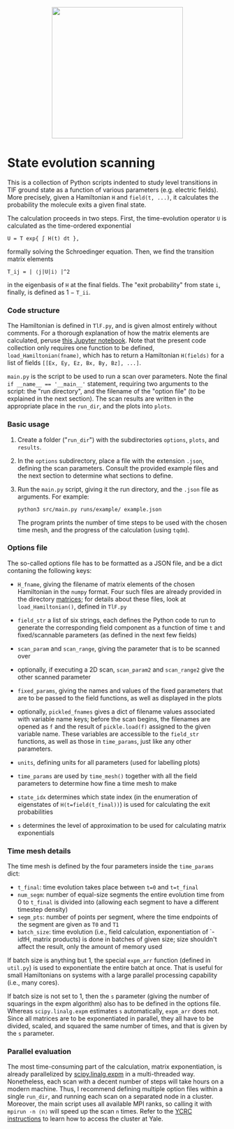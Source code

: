 <p align="center">
  <img width="300" src="https://raw.githubusercontent.com/ograsdijk/CeNTREX/master/CeNTREX%20logo.png">
</p>

# State evolution scanning

This is a collection of Python scripts indented to study level transitions in
TlF ground state as a function of various parameters (e.g. electric fields).
More precisely, given a Hamiltonian `H` and `field(t, ...)`, it calculates the
probability the molecule exits a given final state.

The calculation proceeds in two steps. First, the time-evolution operator `U` is
calculated as the time-ordered exponential

    U = T exp{ ∫ H(t) dt },

formally solving the Schroedinger equation. Then, we find the transition
matrix elements

    T_ij = | ⟨j|U|i⟩ |^2

in the eigenbasis of `H` at the final fields. The "exit probability" from state
`i`, finally, is defined as 1 − `T_ii`.

### Code structure

The Hamiltonian is defined in `TlF.py`, and is given almost entirely without
comments. For a thorough explanation of how the matrix elements are calculated,
peruse [this Jupyter notebook](https://github.com/js216/TlF-ground-state-Hamiltonian).
Note that the present code collection only requires one function to be defined,
`load_Hamiltonian(fname)`, which has to return a Hamiltonian `H(fields)` for a
list of fields `[[Ex, Ey, Ez, Bx, By, Bz], ...]`.

`main.py` is the script to be used to run a scan over parameters. Note
the final `if __name__ == '__main__'` statement, requiring two arguments to the
script: the "run directory", and the filename of the "option file" (to be
explained in the next section). The scan results are written in the appropriate
place in the `run_dir`, and the plots into `plots`.

### Basic usage

1. Create a folder ("`run_dir`") with the subdirectories `options`, `plots`, and
   `results`.

2. In the `options` subdirectory, place a file with the extension `.json`,
   defining the scan parameters. Consult the provided example files and the next
   section to determine what sections to define.

3. Run the `main.py` script, giving it the run directory, and the `.json` file
   as arguments. For example:

       python3 src/main.py runs/example/ example.json

   The program prints the number of time steps to be used with the chosen time
   mesh, and the progress of the calculation (using `tqdm`).

### Options file

The so-called options file has to be formatted as a JSON file, and be a dict
contaning the following keys:

- `H_fname`, giving the filename of matrix elements of the chosen Hamiltonian
  in the `numpy` format. Four such files are already provided in the
  directory [matrices](https://github.com/js216/State-evolution/tree/master/matrices);
  for details about these files, look at `load_Hamiltonian()`, defined in
  `TlF.py`

- `field_str` a list of six strings, each defines the Python code to run to
  generate the corresponding field component as a function of time `t` and
  fixed/scannable parameters (as defined in the next few fields)

- `scan_param` and `scan_range`, giving the parameter that is to be scanned
  over

- optionally, if executing a 2D scan, `scan_param2` and `scan_range2` give
  the other scanned parameter

- `fixed_params`, giving the names and values of the fixed parameters that
  are to be passed to the field functions, as well as displayed in the plots

- optionally, `pickled_fnames` gives a dict of filename values associated with
  variable name keys; before the scan begins, the filenames are opened as `f`
  and the result of `pickle.load(f)` assigned to the given variable name. These
  variables are accessible to the `field_str` functions, as well as those in
  `time_params`, just like any other parameters.

- `units`, defining units for all parameters (used for labelling plots)

- `time_params` are used by `time_mesh()` together with all the field
  parameters to determine how fine a time mesh to make

- `state_idx` determines which state index (in the enumeration of eigenstates
  of `H(t=field(t_final))`) is used for calculating the exit probabilities

- `s` determines the level of approximation to be used for calculating matrix
  exponentials


### Time mesh details

The time mesh is defined by the four parameters inside the `time_params` dict:

- `t_final`: time evolution takes place between `t=0` and `t=t_final`
- `num_segm`: number of equal-size segments the entire evolution time from 0 to
  `t_final` is divided into (allowing each segment to have a different timestep
  density)
- `segm_pts`: number of points per segment, where the time endpoints of the
  segment are given as `T0` and `T1`
- `batch_size`: time evolution (i.e., field calculation, exponentiation of
  `-i*dt*H, matrix products) is done in batches of given size; size shouldn't
  affect the result, only the amount of memory used

If batch size is anything but 1, the special `expm_arr` function (defined in
`util.py`) is used to exponentiate the entire batch at once. That is useful for
small Hamiltonians on systems with a large parallel processing capability (i.e.,
many cores).

If batch size is not set to 1, then the `s` parameter (giving the number of
squarings in the expm algorithm) also has to be defined in the options file.
Whereas `scipy.linalg.expm` estimates `s` automatically, `expm_arr` does not.
Since all matrices are to be exponentiated in parallel, they all have to be
divided, scaled, and squared the same number of times, and that is given by the
`s` parameter.

### Parallel evaluation

The most time-consuming part of the calculation, matrix exponentiation, is
already parallelized by
[scipy.linalg.expm](https://docs.scipy.org/doc/scipy-0.15.1/reference/generated/scipy.linalg.expm.html)
in a multi-threaded way. Nonetheless, each scan with a decent number of steps
will take hours on a modern machine. Thus, I recommend defining multiple option
files within a single `run_dir`, and running each scan on a separated node in a
cluster. Moreover, the main script uses all available MPI ranks, so calling it
with `mpirun -n ⟨n⟩` will speed up the scan `n` times. Refer to the [YCRC
instructions](https://docs.ycrc.yale.edu/clusters-at-yale/) to learn how to
access the cluster at Yale.
